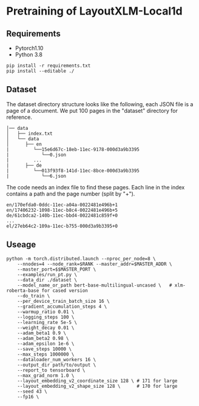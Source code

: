 # Pretraining of LayoutXLM-Local1d

## Requirements
- Pytorch1.10
- Python 3.8
```shell script
pip install -r requirements.txt
pip install --editable ./
```

## Dataset
The dataset directory structure looks like the following, each JSON file is a page of a document. We put 100 pages in the "dataset" directory for reference.  
```
│── data
│   ├── index.txt
│   └── data
│      ├── en
|         └──15e6d67c-18eb-11ec-9178-000d3a9b3395
|            └──0.json
|         ...
|      ├── de
|         └──013f93f8-141d-11ec-8bce-000d3a9b3395
|            └──6.json
```
The code needs an index file to find these pages. Each line in the index contains a path and the page number (split by "+"). 
```
en/170efda0-0ddc-11ec-a04a-0022481e496b+1
en/17406232-1098-11ec-b8c4-0022481e496b+5
de/61cbdca2-140b-11ec-bbd4-0022481c859f+0
...
el/27eb64c2-109a-11ec-b755-000d3a9b3395+0
``` 



## Useage
```
python -m torch.distributed.launch --nproc_per_node=8 \
    --nnodes=4 --node_rank=$RANK --master_addr=$MASTER_ADDR \
    --master_port=$$MASTER_PORT \
    --examples/run_pt.py \
    --data_dir ./dataset \
    --model_name_or_path bert-base-multilingual-uncased \   # xlm-roberta-base for cased version
    --do_train \
    --per_device_train_batch_size 16 \
    --gradient_accumulation_steps 4 \
    --warmup_ratio 0.01 \
    --logging_steps 100 \
    --learning_rate 5e-5 \
    --weight_decay 0.01 \
    --adam_beta1 0.9 \
    --adam_beta2 0.98 \
    --adam_epsilon 1e-6 \
    --save_steps 10000 \
    --max_steps 1000000 \
    --dataloader_num_workers 16 \
    --output_dir path/to/output \
    --report_to tensorboard \
    --max_grad_norm 1.0 \
    --layout_embedding_v2_coordinate_size 128 \ # 171 for large
    --layout_embedding_v2_shape_size 128 \      # 170 for large
    --seed 43 \
    --fp16 \
```
